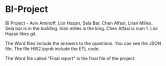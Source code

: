 # BI-Project
BI Project - Aviv Aminoff, Lior Hazan, Sela Bar, Chen Alfasi, Liran Milles.
Sela bar is in the building.
liran milles is the king.
Chen Alfasi is num 1.
Lior Hazan likes git.

The Word files include the answers to the questions.
You can see the JSON file.
The file HW2.ipynb include the ETL code.


The Word file called "Final report" is the final file of the project.




